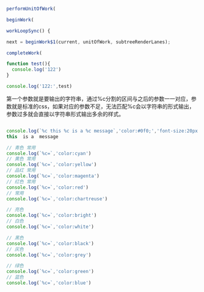 
```javaScript
performUnitOfWork(

beginWork(

workLoopSync() {

next = beginWork$1(current, unitOfWork, subtreeRenderLanes);

completeWork(
```

```javaScript
function test(){
  console.log('122')
}

console.log('122:',test)
```


第一个参数就是要输出的字符串，通过%c分割的区间与之后的参数一一对应，参数就是标准的css，如果对应的参数不足，无法匹配%c会以字符串的形式输出，参数过多就会直接以字符串形式输出多余的样式。
```javaScript

console.log(`%c this %c is a %c message`,'color:#0f0;','font-size:20px','background:yellow')
this  is a  message

// 青色 常用
console.log(`%c=`,'color:cyan')
// 黄色 常用
console.log(`%c=`,'color:yellow')
// 品红 常用
console.log(`%c=`,'color:magenta')
// 红色 常用
console.log(`%c=`,'color:red')
// 常用
console.log(`%c=`,'color:chartreuse')

// 亮色
console.log(`%c=`,'color:bright')
// 白色
console.log(`%c=`,'color:white')

// 黑色
console.log(`%c=`,'color:black')
// 灰色
console.log(`%c=`,'color:grey')

// 绿色
console.log(`%c=`,'color:green')
// 蓝色
console.log(`%c=`,'color:blue')
```
